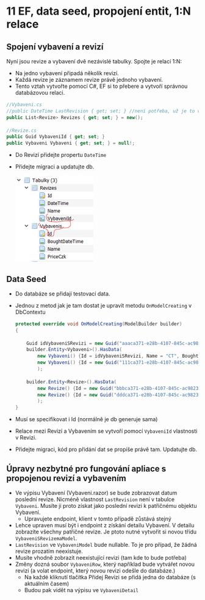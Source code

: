 # 11 EF, data seed, propojení entit, 1:N relace

## Spojení vybavení a revizí

Nyní jsou revize a vybavení dvě nezávislé tabulky. Spojte je relací 1:N:

- Na jedno vybavení připadá několik revizí.
- Každá revize je záznamem revize právě jednoho vybavení. 
- Tento vztah vytvořte pomocí C#, EF si to přebere a vytvoří správnou databázovou relaci.

```csharp
//Vybaveni.cs
//public DateTime LastRevision { get; set; } //není potřeba, už je to ve Revizes
public List<Revize> Revizes { get; set; } = new();

//Revize.cs
public Guid VybaveniId { get; set; }
public Vybaveni Vybaveni { get; set; } = null!;
```

- Do Revizí přidejte propertu `DateTime`
- Přidejte migraci a updatujte db.

  ![](media/dbtabulky.png)


## Data Seed

- Do databáze se přidají testovací data.
- Jednou z metod jak je tam dostat je upravit metodu `OnModelCreating` v DbContextu

    ```csharp
    protected override void OnModelCreating(ModelBuilder builder)
    {

        Guid idVybaveniSRevizi = new Guid("aaaca371-e28b-4107-845c-ac9823893da4");
        builder.Entity<Vybaveni>().HasData(
            new Vybaveni() {Id = idVybaveniSRevizi, Name = "CT", BoughtDateTime = new DateTime(2017,6,6), PriceCzk = 100_000 },
            new Vybaveni() {Id = new Guid("111ca371-e28b-4107-845c-ac9823893da4"), Name = "MRI", BoughtDateTime = new DateTime(2015,6,6), PriceCzk = 10_000 }
            );

        builder.Entity<Revize>().HasData(
            new Revize() {Id = new Guid("bbbca371-e28b-4107-845c-ac9823893da4"), VybaveniId = idVybaveniSRevizi, Name = "Přísná revize", DateTime = new DateTime(2020,2,2) },
            new Revize() {Id = new Guid("dddca371-e28b-4107-845c-ac9823893da4"), VybaveniId = idVybaveniSRevizi, Name = "Nicmoc revize", DateTime = new DateTime(2022, 6, 22) }
            );
    }
    ```

- Musí se specifikovat i Id (normálně je db generuje sama)
- Relace mezi Revizí a Vybavením se vytvoří pomocí `VybaveniId` vlastnosti v Revizi.
- Přidejte migraci, kód pro přidání dat se propíše právě tam. Updatujte db.

## Úpravy nezbytné pro fungování apliace s propojenou revizí a vybavením
  
- Ve výpisu Vybavení (Vybaveni.razor) se bude zobrazovat datum poslední revize. Nicméně vlastnost `LastRevision` není v tabulce `Vybaveni`. Musíte ji proto získat jako poslední revizi k patřičnému objektu Vybavení. 
  - Upravujete endpoint, klient v tomto případě zůstává stejný
- Lehce upraven musí být i endpoint z získání detailu Vybavení. V detailu zobrazíte všechny patřičné revize. Je ptoto nutné vytvořit si novou třídu `VybaveniSRevizemaModel`.
- `LastRevision` ve `VybaveniModel` bude nullable. To je pro případ, že žádná revize prozatím neexistuje. 
- Musíte vhodně zobrazit neexistující revizi (tam kde to bude potřeba)
- Změny dozná soubor `VybaveniRow`, který například bude vytvářet novou revizi (a volat endpoint, který novou revizi odešle do databáze.)
  - Na každé kliknutí tlačítka Přidej Revizi se přidá jedna do databáze (s aktuálním časem)
  - Budou pak vidět na výpisu ve `VybaveniDetail`

